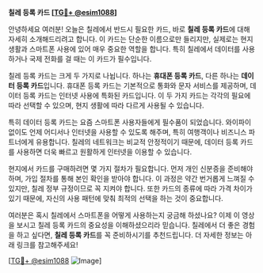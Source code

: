 **칠레 등록 카드 [[TG💪+ @esim1088](https://t.me/s/esim1088)]**

안녕하세요 여러분! 오늘은 칠레에서 반드시 필요한 카드, 바로 **칠레 등록 카드**에 대해 자세히 소개해드리려고 합니다. 이 카드는 단순한 이름으로만 들리지만, 실제로는 현지 생활과 스마트폰 사용에 있어 매우 중요한 역할을 합니다. 특히 칠레에서 데이터를 사용하거나 국제 전화를 걸 때는 이 카드가 필수입니다.

칠레 등록 카드는 크게 두 가지로 나뉩니다. 하나는 **휴대폰 등록 카드**, 다른 하나는 **데이터 등록 카드**입니다. 휴대폰 등록 카드는 기본적으로 통화와 문자 서비스를 제공하며, 데이터 등록 카드는 인터넷 사용에 특화된 카드입니다. 이 두 가지 카드는 각각의 필요에 따라 선택할 수 있으며, 현지 생활에 따라 다르게 사용될 수 있습니다.

특히 데이터 등록 카드는 요즘 스마트폰 사용자들에게 필수품이 되었습니다. 와이파이 없이도 언제 어디서나 인터넷을 사용할 수 있도록 해주며, 특히 여행객이나 비즈니스 파트너에게 유용합니다. 칠레의 네트워크는 비교적 안정적이기 때문에, 데이터 등록 카드를 사용하면 더욱 빠르고 원활하게 인터넷을 이용할 수 있습니다.

현지에서 카드를 구매하려면 몇 가지 절차가 필요합니다. 먼저 개인 신분증을 준비해야 하며, 가입 절차를 통해 본인 확인을 받아야 합니다. 이 과정은 약간 번거롭게 느껴질 수 있지만, 칠레 정부 규정이므로 꼭 지켜야 합니다. 또한 카드의 종류에 따라 가격 차이가 있기 때문에, 자신의 사용 패턴에 맞춰 최적의 선택을 하는 것이 중요합니다.

여러분은 혹시 칠레에서 스마트폰을 어떻게 사용하는지 궁금해 하셨나요? 이제 이 영상을 보시고 칠레 등록 카드의 중요성을 이해하셨으리라 믿습니다. 칠레에서 더 좋은 경험을 하고 싶다면, **칠레 등록 카드**를 꼭 준비하시기를 추천드립니다. 더 자세한 정보는 아래 링크를 참고해주세요!

[[TG💪+ @esim1088](https://t.me/s/esim1088) ![Image](https://i.postimg.cc/Y0z9fWf4/image.png)]